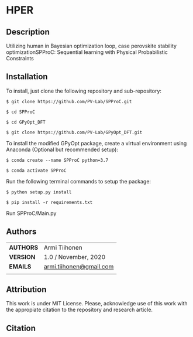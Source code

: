 
HPER 
===========
## Description

Utilizing human in Bayesian optimization loop, case perovskite stability optimizationSPProC: Sequential learning with Physical Probabilistic Constraints

## Installation
To install, just clone the following repository and sub-repository:

`$ git clone https://github.com/PV-Lab/SPProC.git`

`$ cd SPProC`

`$ cd GPyOpt_DFT`

`$ git clone https://github.com/PV-Lab/GPyOpt_DFT.git`

To install the modified GPyOpt package, create a virtual environment using Anaconda (Optional but recommended setup):

`$ conda create --name SPProC python=3.7`

`$ conda activate SPProC`

Run the following terminal commands to setup the package:

`$ python setup.py install`

`$ pip install -r requirements.txt`

Run SPProC/Main.py

## Authors
||                    |
| ------------- | ------------------------------ |
| **AUTHORS**      | Armi Tiihonen | 
| **VERSION**      | 1.0 / November, 2020     | 
| **EMAILS**      | armi.tiihonen@gmail.com  | 
||                    |

## Attribution
This work is under MIT License. Please, acknowledge use of this work with the appropiate citation to the repository and research article.

## Citation

    
